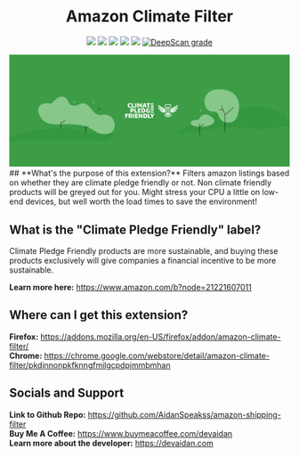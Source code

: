 <h1 align="center">
    Amazon Climate Filter
</h1>

<p align="center">
    <a href="https://shields.io/" alt="FYI">
        <img src="https://img.shields.io/badge/FYI-Badges%20Are%20Cool-brightgreen" /></a>
<!--     <a href="https://chrome.google.com/webstore/detail/amazon-climate-filter/pkdjnnonpkfknngfmilgcpdpjmmbmhan" alt="Chrome Web Store">
        <img src="https://img.shields.io/chrome-web-store/price/pkdjnnonpkfknngfmilgcpdpjmmbmhan?label=Price" /></a>
    <a href="https://chrome.google.com/webstore/detail/amazon-climate-filter/pkdjnnonpkfknngfmilgcpdpjmmbmhan" alt="Chrome Users">
        <img src="https://img.shields.io/chrome-web-store/users/pkdjnnonpkfknngfmilgcpdpjmmbmhan?label=Chrome%20Users" /></a>
    <a href="https://addons.mozilla.org/en-US/firefox/addon/amazon-climate-filter/" alt="Firefox Users">
        <img src="https://img.shields.io/amo/users/amazon-climate-filter?label=Firefox%20Users" /></a>
    <a href="https://addons.mozilla.org/en-US/firefox/addon/amazon-climate-filter/reviews/" alt="Mozilla Add-on Rating">
        <img src="https://img.shields.io/amo/stars/amazon-climate-filter?label=Firefox%20Rating" /></a> -->
    <a href="https://github.com/AidanSpeakss/amazon-shipping-filter/blob/main/LICENSE" alt="Github License">
        <img src="https://img.shields.io/github/license/AidanSpeakss/amazon-shipping-filter?label=License" /></a>
    <a href="#" alt="GitHub language count">
        <img src="https://img.shields.io/github/languages/count/AidanSpeakss/amazon-shipping-filter?label=Languages" /></a>
    <a href="#" alt="GitHub repo size">
        <img src="https://img.shields.io/github/repo-size/AidanSpeakss/amazon-shipping-filter?label=Repo-Size" /></a>
    <a href="https://github.com/AidanSpeakss/amazon-shipping-filter/issues" alt="GitHub issues">
        <img src="https://img.shields.io/github/issues/AidanSpeakss/amazon-shipping-filter?label=Issues" /></a>
    <a href="https://deepscan.io/dashboard#view=project&tid=16925&pid=20754&bid=574381">
        <img src="https://deepscan.io/api/teams/16925/projects/20754/branches/574381/badge/grade.svg" alt="DeepScan grade"></a>
</p>    
<img src="https://raw.githubusercontent.com/AidanSpeakss/amazon-shipping-filter/master/marquee%20promo.png"></img>
## **What's the purpose of this extension?**  
Filters amazon listings based on whether they are climate pledge friendly or not. Non climate friendly products will be greyed out for you. 
Might stress your CPU a little on low-end devices, but well worth the load times to save the environment!  

## **What is the "Climate Pledge Friendly" label?**  
Climate Pledge Friendly products are more sustainable, and buying these products exclusively will give companies a financial incentive to be more sustainable.  

**Learn more here:** <a href="https://www.amazon.com/b?node=21221607011">https://www.amazon.com/b?node=21221607011</a>  

## **Where can I get this extension?**  
**Firefox:** <a href="https://addons.mozilla.org/en-US/firefox/addon/amazon-climate-filter/">https://addons.mozilla.org/en-US/firefox/addon/amazon-climate-filter/</a>  
**Chrome:** <a href="https://chrome.google.com/webstore/detail/amazon-climate-filter/pkdjnnonpkfknngfmilgcpdpjmmbmhan">https://chrome.google.com/webstore/detail/amazon-climate-filter/pkdjnnonpkfknngfmilgcpdpjmmbmhan</a>  

## Socials and Support
**Link to Github Repo:** <a href="https://github.com/AidanSpeakss/amazon-shipping-filter">https://github.com/AidanSpeakss/amazon-shipping-filter</a>  
**Buy Me A Coffee:** <a href="https://www.buymeacoffee.com/devaidan">https://www.buymeacoffee.com/devaidan</a>  
**Learn more about the developer:** <a href="https://devaidan.com">https://devaidan.com</a> 
